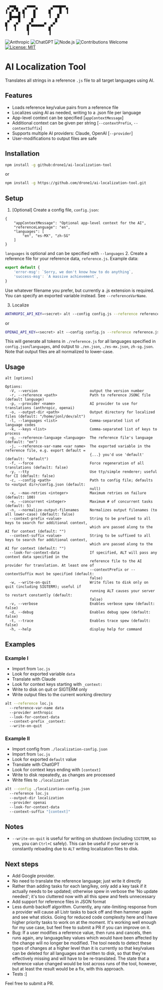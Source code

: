 ```
 ▄▀▀█▄   ▄▀▀▀▀▄      ▄▀▀▀█▀▀▄ 
▐ ▄▀ ▀▄ █    █      █    █  ▐ 
  █▄▄▄█ ▐    █      ▐   █     
 ▄▀   █     █          █      
█   ▄▀    ▄▀▄▄▄▄▄▄▀  ▄▀       
▐   ▐     █         █         
          ▐         ▐        
```
![Anthropic](https://img.shields.io/badge/Anthropic-black?logo=anthropic&logoColor=white)
![ChatGPT](https://img.shields.io/badge/ChatGPT-74aa9c?logo=openai&logoColor=white)
![Node.js](https://img.shields.io/badge/Node.js-339933?logo=nodedotjs&logoColor=white)
![Contributions Welcome](https://img.shields.io/badge/contributions-welcome-brightgreen)
[![License: MIT](https://img.shields.io/badge/License-MIT-yellow.svg)](https://opensource.org/licenses/MIT)

# AI Localization Tool
Translates all strings in a reference `.js` file to all target languages using AI.

## Features
* Loads reference key/value pairs from a reference file 
* Localizes using AI as needed, writing to a .json file per language
* App-level context can be specified [`appContextMessage`]
* Additional context can be given per string [`--contextPrefix`, `--contextSuffix`]
* Supports multiple AI providers: Claude, OpenAI [`--provider`]
* User-modifications to output files are safe

## Installation
```bash
npm install -g github:drone1/ai-localization-tool
```
or
```bash
npm install -g https://github.com/drone1/ai-localization-tool.git
```
## Setup
1. [Optional] Create a config file, ``config.json``:
```
{
	"appContextMessage": "Optional app-level context for the AI",
	"referenceLanguage": "en",
	"languages": [
		"en", "es-MX", "zh-SG"
	]
}
```
``languages`` is optional and can be specified with ``--languages``
2. Create a reference file for your reference data, ``reference.js``. Example data:
```javascript
export default {
	'error-msg': `Sorry, we don't know how to do anything`,
	'success-msg': `A massive achievement`,
}
```
Use whatever filename you prefer, but currently a .js extension is required.
You can specify an exported variable instead. See `--referenceVarName`.

3. Localize
```bash
ANTHROPIC_API_KEY=<secret> alt --config config.js --reference reference.js --provider anthropic
```
or
```bash
OPENAI_API_KEY=<secret> alt --config config.js --reference reference.js --provider openai
```
This will generate all tokens in `./reference.js` for all languages specified in `config.json`/``languages``, and output to `./en.json`, `./es-mx.json`, `zh-sg.json`.
Note that output files are all normalized to lower-case.

## Usage
```
alt [options]

Options:
  -V, --version                        output the version number
  -r, --reference <path>               Path to reference JSONC file (default language)
  -p, --provider <name>                AI provider to use for translations (anthropic, openai)
  -o, --output-dir <path>              Output directory for localized files (default: "/home/jonl/dev/alt")
  -l, --languages <list>               Comma-separated list of language codes
  -k, --keys <list>                    Comma-separated list of keys to process
  -g, --reference-language <language>  The reference file's language (default: "en")
  -j, --reference-var-name <var name>  The exported variable in the reference file, e.g. export default =
                                       {...} you'd use 'default' (default: "default")
  -f, --force                          Force regeneration of all translations (default: false)
  -y, --tty                            Use tty/simple renderer; useful for CI (default: false)
  -c, --config <path>                  Path to config file; defaults to <output dir>/config.json (default:
                                       null)
  -x, --max-retries <integer>          Maximum retries on failure (default: 100)
  -e, --concurrent <integer>           Maximum # of concurrent tasks (default: 5)
  -n, --normalize-output-filenames     Normalizes output filenames (to all lower-case) (default: false)
  --context-prefix <value>             String to be prefixed to all keys to search for additional context,
                                       which are passed along to the AI for context (default: "")
  --context-suffix <value>             String to be suffixed to all keys to search for additional context,
                                       which are passed along to the AI for context (default: "")
  --look-for-context-data              If specified, ALT will pass any context data specified in the
                                       reference file to the AI provider for translation. At least one of
                                       --contextPrefix or --contextSuffix must be specified (default:
                                       false)
  -w, --write-on-quit                  Write files to disk only on quit (including SIGTERM); useful if
                                       running ALT causes your server to restart constantly (default:
                                       false)
  -v, --verbose                        Enables verbose spew (default: false)
  -d, --debug                          Enables debug spew (default: false)
  -t, --trace                          Enables trace spew (default: false)
  -h, --help                           display help for command
``` 

## Examples
### Example I
* Import from ``loc.js``
* Look for exported variable ``data``
* Translate with Claude
* Look for context keys starting with `_context:`
* Write to disk on quit or SIGTERM only
* Write output files to the current working directory
```bash
alt --reference loc.js
  --reference-var-name data
  --provider anthropic
  --look-for-context-data
  --context-prefix _context:
  --write-on-quit
```
### Example II
* Import config from `./localization-config.json`
* Import from ``loc.js``
* Look for exported ``default`` value
* Translate with ChatGPT
* Look for context keys ending with `[context]`
* Write to disk repeatedly, as changes are processed
* Write files to `./localization`
```bash
alt --config ./localization-config.json
  --reference loc.js
  --output-dir localization
  --provider openai
  --look-for-context-data
  --context-suffix "[context]"
```

## Notes
- `--write-on-quit` is useful for writing on shutdown (including `SIGTERM`, so yes, you can `Ctrl+C` safely). This can be useful if your server is constantly reloading due to `ALT` writing localization files to disk.

## Next steps
- Add Google provider.
- No need to translate the reference language; just write it directly
- Rather than adding tasks for each lang/key, only add a key task if it actually needs to be updated; otherwise spew in verbose the 'No update needed'; it's too cluttered now with all this spew and feels unnecessary
- Add support for reference files in JSON format
- Less dumb backoff algorithm. Currently, any rate-limiting response from a provider will cause all Listr tasks to back off and then hammer again and see what sticks. Going for reduced code complexity here and I have higher priority tasks to work on at the moment. It's working well enough for my use case, but feel free to submit a PR if you can improve on it.
- Bug: If a user modifies a reference value, then runs and cancels, then runs again, any language/key values which would have been affected by the change will no longer be modified. The tool needs to detect these types of changes at a higher level than it is currently so that key/values can be deleted for all languages and written to disk, so that they're effectively missing and will have to be re-translated. The state that a reference value changed would be lost across runs of the tool, however, but at least the result would be a fix, with this approach.
- Tests :]

Feel free to submit a PR.
